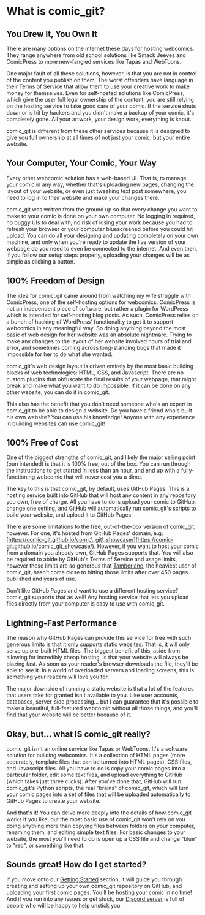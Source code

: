 # What is comic\_git?

## You Drew It, You Own It

There are many options on the internet these days for hosting webcomics. They range anywhere from old school solutions like Smack Jeeves and ComicPress to more new-fangled services like Tapas and WebToons.&#x20;

One major fault of all these solutions, however, is that you are not in control of the content you publish on them. The worst offenders have language in their Terms of Service that allow them to use your creative work to make money for themselves. Even for self-hosted solutions like ComicPress, which give the user full legal ownership of the content, you are still relying on the hosting service to take good care of your comic. If the service shuts down or is hit by hackers and you didn't make a backup of your comic, it's completely gone. All your artwork, your design work, everything is kaput.

comic\_git is different from these other services because it is designed to give you full ownership at all times of not just your comic, but your entire website.&#x20;

## Your Computer, Your Comic, Your Way

Every other webcomic solution has a web-based UI. That is, to manage your comic in any way, whether that's uploading new pages, changing the layout of your website, or even just tweaking text post somewhere, you need to log in to their website and make your changes there.&#x20;

comic\_git was written from the ground up so that every change you want to make to your comic is done on your own computer. No logging in required, no buggy UIs to deal with, no risk of losing your work because you had to refresh your browser or your computer bluescreened before you could hit upload. You can do all your designing and updating completely on your own machine, and only when you're ready to update the live version of your webpage do you need to even be connected to the internet. And even then, if you follow our setup steps properly, uploading your changes will be as simple as clicking a button.

## 100% Freedom of Design

The idea for comic\_git came around from watching my wife struggle with ComicPress, one of the self-hosting options for webcomics. ComicPress is not an independent piece of software, but rather a plugin for WordPress which is intended for self-hosting blog posts. As such, ComicPress relies on a bunch of hacking of WordPress' functionality to get it to support webcomics in any meaningful way. So doing anything beyond the most basic of web design for her website was an absolute nightmare. Trying to make any changes to the layout of her website involved hours of trial and error, and sometimes coming across long-standing bugs that made it impossible for her to do what she wanted.

comic\_git's web design layout is driven entirely by the most basic building blocks of web technologies: HTML, CSS, and Javascript. There are no custom plugins that obfuscate the final results of your webpage, that might break and make what you want to do impossible. If it can be done on any other website, you can do it in comic\_git.

This also has the benefit that you don't need someone who's an expert in comic\_git to be able to design a website. Do you have a friend who's built his own website? You can use his knowledge! Anyone with any experience in building websites can use comic\_git!

## 100% Free of Cost

One of the biggest strengths of comic\_git, and likely the major selling point (pun intended) is that it is 100% free, out of the box. You can run through the instructions to get started in less than an hour, and end up with a fully-functioning webcomic that will never cost you a dime.&#x20;

The key to this is that comic\_git, by default, uses GitHub Pages. This is a hosting service built into GitHub that will host any content in any repository you own, free of charge. All you have to do is upload your comic to GitHub, change one setting, and GitHub will automatically run comic\_git's scripts to build your website, and upload it to GitHub Pages.

There are some limitations to the free, out-of-the-box version of comic\_git, however. For one, it's hosted from GitHub Pages' domain, e.g. [https://comic-git.github.io/comic\_git\_showcase/](https://comic-git.github.io/comic_git_showcase/). However, if you want to host your comic from a domain you already own, GitHub Pages supports that. You will also be required to abide by GitHub's Terms of Service and usage limits, however these limits are so generous that [Tamberlane](https://www.tamberlanecomic.com/), the heaviest user of comic\_git, hasn't come close to hitting those limits after over 450 pages published and years of use.

Don't like GitHub Pages and want to use a different hosting service? comic\_git supports that as well! Any hosting service that lets you upload files directly from your computer is easy to use with comic\_git.

## Lightning-Fast Performance

The reason why GitHub Pages can provide this service for free with such generous limits is that it only supports [static websites](https://blog.hubspot.com/website/static-vs-dynamic-website). That is, it will only serve up pre-built HTML files. The biggest benefit of this, aside from allowing for incredibly cheap hosting, is that your website will always be blazing fast. As soon as your reader's browser downloads the file, they'll be able to see it. In a world of overloaded servers and loading screens, this is something your readers will love you for.

The major downside of running a static website is that a lot of the features that users take for granted isn't available to you. Like user accounts, databases, server-side processing... but I can guarantee that it's possible to make a beautiful, full-featured webcomic without all those things, and you'll find that your website will be better because of it.

## Okay, but... what IS comic\_git really?

comic\_git isn't an online service like Tapas or WebToons. It's a software solution for building webcomics. It's a collection of HTML pages (more accurately, template files that can be turned into HTML pages), CSS files, and Javascript files. All you have to do is copy your comic pages into a particular folder, edit some text files, and upload everything to GitHub (which takes just three clicks). After you've done that, GitHub will run comic\_git's Python scripts, the real "brains" of comic\_git, which will turn your comic pages into a set of files that will be uploaded automatically to GitHub Pages to create your website.

And that's it! You can delve more deeply into the details of how comic\_git works if you like, but the most basic use of comic\_git won't rely on you doing anything more than copying files between folders on your computer, renaming them, and editing simple text files. For basic changes to your website, the most you'll need to do is open up a CSS file and change "blue" to "red", or something like that.

## Sounds great! How do I get started?

If you move onto our [Getting Started](broken-reference) section, it will guide you through creating and setting up your own comic\_git repository on GitHub, and uploading your first comic pages. You'll be hosting your comic in no time! And if you run into any issues or get stuck, our [Discord server](https://discord.gg/zmdHGXB) is full of people who will be happy to help unstick you.
